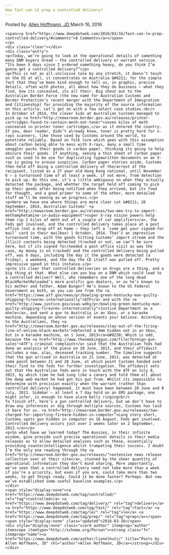 ```yaml
---
How fast can LE prep a controlled delivery?
---
```

<article class="post-listing post-11336 post type-post status-publish format-standard has-post-thumbnail hentry category-deepdot-news tag-controlled tag-delivery tag-fast tag-le tag-prep">
    <div class="post-inner">
        <span>Posted by: <a href="https://www.deepdotweb.com/author/lionelhutz/" title="">Allen Hoffmann, JD </a></span>
    <span>March 16, 2016</span>
    
    <span><a href="https://www.deepdotweb.com/2016/03/16/fast-can-le-prep-controlled-delivery/#comments">8 Comments</a></span>
    </p>
    <div class="clear"></div>
    <div class="entry">
    <p>Today, we’re going to look at the operational details of something many DNM buyers dread – the controlled delivery or warrant service. “Its been X days since I ordered something heavy, do you think I’m gonna get a controlled delivery?”</p>
    <p>This is not an all-inclusive tale by any stretch, it doesn’t touch on the US at all, it concentrates on Australia &#8211; for the simple fact that they’ve been kind enough to tell us, in graphic, precise details, often with photos, all about how they do business – what they find, how its concealed, its all their. Big shout out to the Australian Border Force (the new name for Australian Customs and Border Protection’s recent merger with the Department of Immigration and Citizenship) for providing the majority of the source information on this article. Let’s get on with a few select case studies.<br/>
    In October of 2014, the clever kids at Australian Customs managed to pick up <a href="http://newsroom.border.gov.au/releases/printer-cartridges-found-to-contain-meth-not-toner">seven kilos of meth concealed in printer toner cartridges,</a> as it entered the country. If you, dear reader, didn’t already know, toner is pretty hard for x-rays scanners, like those used by Customs around the world, to penetrate reliably. Based on folk lore which goes with this assumption about carbon being able to mess with X-rays, many a small time smuggler packs their goods in carbon paper, thinking its going to help obscure their goods. If anything, seeing a thin sheet of carbon paper such as used to be use for duplicating typewritten documents on an X-ray is going to arouse suspicion. Carbon paper stories aside, Customs then held off doing a controlled delivery of the/arrest of the recipient, listed as a 27 year old Hong Kong national, until November 6 – a turnaround time of at least a week, if not more, from detection to pick up. On this one, it’s a little ambiguous on when they actually detected the package, and whether the target held off coming to pick up their goods after being notified when they arrived, but its food for thought, and a good primer to some of the other, more detailed stuff we’ll be seeing as we progress.</p>
    <p>Here we have one where things are more clear cut &#8211; 26 September, 2014, Australian Customs’ <a href="http://newsroom.border.gov.au/releases/two-men-try-to-import-methamphetamine-in-audio-equipment">super X-ray vision powers help them rip 2 kilos of meth out of a couple of car amplifiers</a>, the Feds get involved, and the controlled delivery takes place at a post office (not a drop off at home – they left a ‘come get your signed-for mail’ card in their mailbox) 1 October, 2014. That’s an impressive turnaround time, with the goods hitting Customs’ import stream and the illicit contents being detected (tracked or not, we can’t be sure here, but if its signed for/needed a post office visit as was the case, my money is on tracked) and the controlled delivery being pulled off, was 6 days, including the day it the goods were detected (a Friday), a weekend, and the day the CD itself was pulled off. Pretty impressive speed in this instance.</p>
    <p>So its clear that controlled deliveries on drugs are a thing, and a big thing at that. What else can you buy on a DNM which could lead to a controlled deliver? Well, who remembers one of the long dead BlackMarketReloaded’s more prolific gun dealers, or as he’s known to his mother and father, Adam Bunger? He’s known to the US Federal Government as both, as you can see from the <a href="https://www.atf.gov/news/pr/bowling-green-kentucky-man-guilty-shipping-firearms-internationally">ATF</a> and with the <a href="http://www.justice.gov/usao-wdky/pr/bowling-green-kentucky-man-guilty-shipping-firearms-internationally">Justice Department as a whole</a>, and sent a gun to Australia in an Xbox, or a karaoke machine, depending on whose version of events your believe. According to the Australians, they <a href="http://newsroom.border.gov.au/releases/stay-out-of-the-firing-line-of-online-black-markets">detected a 9mm hidden not in an Xbox, but in a karaoke machine, on 1 June, 2013</a>&#8230; Which is odd, because the <a href="http://www.thesmokinggun.com/file/foreign-gun-sales">ATF’s criminal complaint</a> said that the Australian feds had done an analysis of the piece on 28 June, 2013, and their affidavit includes a now, alas, deceased tracking number. The timeline suggests that the gun arrived in Australia on 21 June, 2013, was detected at some point between 21 and 28 June, at which point Customs handed over their find to the feds for further investigation. The affidavit sets out that the Australian feds were in touch with the ATF on July 8, 2013, by which time he had sung like a canary and told them all about the deep web market he had got his gun from. Whilst its impossible to determine with precision exactly when the warrant (rather than controlled delivery) happened, it must have been between 28 June and 8 July, 2013. Sidebar – at least a 7 day hold on an EMS package, one might infer, is enough to have alarm bells ringing<br/>
    To finish off, here’s a gun controlled delivery, but we don’t have to draw any inferences or dig through multiple sources, Customs has laid it bare for us. <a href="http://newsroom.border.gov.au/releases/two-charged-for-importing-firearm-hidden-in-computer">Long story short, Customs spots gun hidden in computer on 16 August. Feds get involved. Controlled delivery occurs just over 2 weeks later on 2 September, 2013.</a></p>
    <p>So what have we learned today? The Aussies, in their infinite wisdom, give provide such precise operational details in their media releases as to allow detailed analyses such as these, essentially providing counterintelligence whilst trumpeting their success. I doubt I’m the only one reading through the <a href="http://newsroom.border.gov.au/releases/">extensive news release collection over at their site</a>, stunned by the sheer quantity of operational information they don’t mind sharing, More importantly, we’ve seen that a controlled delivery need not take more than a week if you’re a priority, but even if you are, could take more than two weeks, to get things ready. Could it be done faster? Perhaps. But now we’ve established some useful baseline examples.</p>
    </div>
    <span style="display:none"><a href="https://www.deepdotweb.com/tag/controlled/" rel="tag">controlled</a> <a href="https://www.deepdotweb.com/tag/delivery/" rel="tag">delivery</a> <a href="https://www.deepdotweb.com/tag/fast/" rel="tag">fast</a> <a href="https://www.deepdotweb.com/tag/le/" rel="tag">le</a> <a href="https://www.deepdotweb.com/tag/prep/" rel="tag">prep</a></span> <span style="display:none" class="updated">2016-03-16</span>
    <div style="display:none" class="vcard author" itemprop="author" itemscope itemtype="http://schema.org/Person"><strong class="fn" itemprop="name"><a href="https://www.deepdotweb.com/author/lionelhutz/" title="Posts by Allen Hoffmann, JD" rel="author">Allen Hoffmann, JD</a></strong></div>
    </div>
</article>

